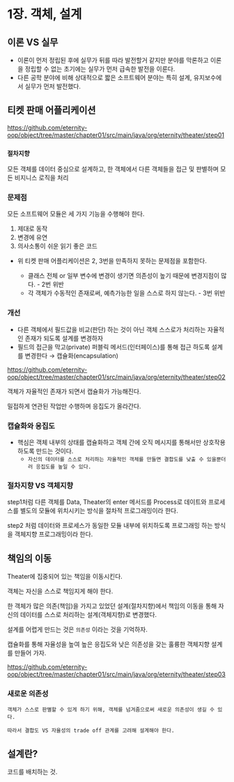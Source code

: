 # 1장. 객체, 설계

## 이론 VS 실무
* 이론이 먼저 정립된 후에 실무가 뒤를 따라 발전할거 같지만 분야를 막론하고 이론을 정립할 수 없는 초기에는 실무가 먼저 급속한 발전을 이룬다.
* 다른 공학 분야에 비해 상대적으로 짧은 소프트웨어 분야는 특히 설계, 유지보수에서 실무가 먼저 발전했다.


## 티켓 판매 어플리케이션
https://github.com/eternity-oop/object/tree/master/chapter01/src/main/java/org/eternity/theater/step01

### `절차지향`

모든 객체를 데이터 중심으로 설계하고, 한 객체에서 다른 객체들을 접근 및 판별하며 모든 비지니스 로직을 처리

### 문제점
모든 소프트웨어 모듈은 세 가지 기능을 수행해야 한다.
1. 제대로 동작
2. 변경에 유연
3. 의사소통이 쉬운 읽기 좋은 코드

* 위 티켓 판매 어플리케이션은 2, 3번을 만족하지 못하는 문제점을 포함한다.

  * 클래스 전체 or 일부 변수에 변경이 생기면 의존성이 높기 때문에 변경지점이 많다. - 2번 위반
  * 각 객체가 수동적인 존재로써, 예측가능한 일을 스스로 하지 않는다. - 3번 위반


### 개선
- 다른 객체에서 필드값을 비교(판단) 하는 것이 아닌 객체 스스로가 처리하는 자율적인 존재가 되도록 설계를 변경하자
- 필드의 접근을 막고(private) 퍼블릭 메서드(인터페이스)를 통해 접근 하도록 설계를 변경한다 → 캡슐화(encapsulation)

https://github.com/eternity-oop/object/tree/master/chapter01/src/main/java/org/eternity/theater/step02

객체가 자율적인 존재가 되면서 캡슐화가 가능해진다.

밀접하게 연관된 작업만 수행하며 응집도가 올라간다.

### 캡슐화와 응집도

- 핵심은 객체 내부의 상태를 캡슐화하고 객체 간에 오직 메시지를 통해서만 상호작용하도록 만드는 것이다.
  - `자신의 데이터를 스스로 처리하는 자율적인 객체를 만들면 결합도를 낮출 수 있을뿐더러 응집도를 높일 수 있다.`

### 절차지향 VS 객체지향
step1처럼 다른 객체를 Data, Theater의 enter 메서드를 Process로 데이트와 프로세스를 별도의 모듈에 위치시키는 방식을 절차적 프로그래밍이라 한다.

step2 처럼 데이터와 프로세스가 동일한 모듈 내부에 위치하도록 프로그래밍 하는 방식을 객체지향 프로그래밍이라 한다.


## 책임의 이동
Theater에 집중되어 있는 책임을 이동시킨다.

객체는 자신을 스스로 책임지게 해야 한다.

한 객체가 많은 의존(책임)을 가지고 있었던 설계(절차지향)에서 책임의 이동을 통해 자신의 데이터를 스스로 처리하는 설계(객체지향)로 변경했다.

설계를 어렵게 만드는 것은 `의존성` 이라는 것을 기억하자.

캡슐화를 통해 자율성을 높여 높은 응집도와 낮은 의존성을 갖는 훌륭한 객체지향 설계를 만들어 가자.

https://github.com/eternity-oop/object/tree/master/chapter01/src/main/java/org/eternity/theater/step03

### 새로운 의존성
`객체가 스스로 판별할 수 있게 하기 위해, 객체를 넘겨줌으로써 새로운 의존성이 생길 수 있다.`

`따라서 결합도 VS 자율성의 trade off 관계를 고려해 설계해야 한다.`

## 설계란?
코드를 배치하는 것.